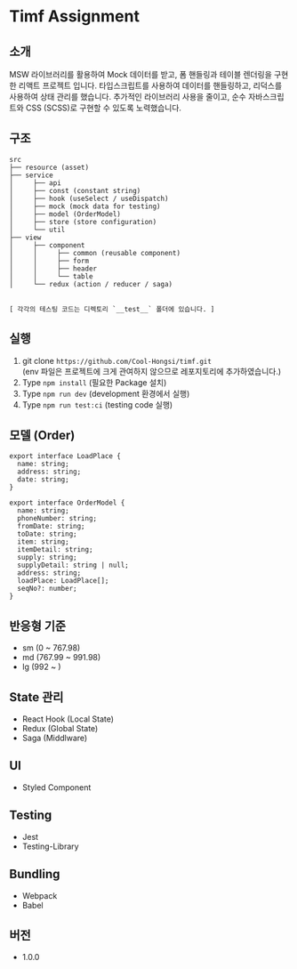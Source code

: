 # Timf Assignment

## 소개

MSW 라이브러리를 활용하여 Mock 데이터를 받고, 폼 핸들링과 테이블 렌더링을 구현한 리액트 프로젝트 입니다. 타입스크립트를 사용하여 데이터를 핸들링하고, 리덕스를 사용하여 상태 관리를 했습니다. 추가적인 라이브러리 사용을 줄이고, 순수 자바스크립트와 CSS (SCSS)로 구현할 수 있도록 노력했습니다.

## 구조

```
src
├── resource (asset)
├── service
│     ├── api
│     ├── const (constant string)
│     ├── hook (useSelect / useDispatch)
│     ├── mock (mock data for testing)
│     ├── model (OrderModel)
│     ├── store (store configuration)
│     └── util
├── view
│     ├── component
│     │     ├── common (reusable component)
│     │     ├── form
│     │     ├── header
│     │     └── table
│     └── redux (action / reducer / saga)


[ 각각의 테스팅 코드는 디렉토리 `__test__` 폴더에 있습니다. ]
```

## 실행

1. git clone `https://github.com/Cool-Hongsi/timf.git`  
   (env 파일은 프로젝트에 크게 관여하지 않으므로 레포지토리에 추가하였습니다.)
2. Type `npm install` (필요한 Package 설치)
3. Type `npm run dev` (development 환경에서 실행)
4. Type `npm run test:ci` (testing code 실행)

## 모델 (Order)

```
export interface LoadPlace {
  name: string;
  address: string;
  date: string;
}

export interface OrderModel {
  name: string;
  phoneNumber: string;
  fromDate: string;
  toDate: string;
  item: string;
  itemDetail: string;
  supply: string;
  supplyDetail: string | null;
  address: string;
  loadPlace: LoadPlace[];
  seqNo?: number;
}
```

## 반응형 기준

- sm (0 ~ 767.98)
- md (767.99 ~ 991.98)
- lg (992 ~ )

## State 관리

- React Hook (Local State)
- Redux (Global State)
- Saga (Middlware)

## UI

- Styled Component

## Testing

- Jest
- Testing-Library

## Bundling

- Webpack
- Babel

## 버전

- 1.0.0
